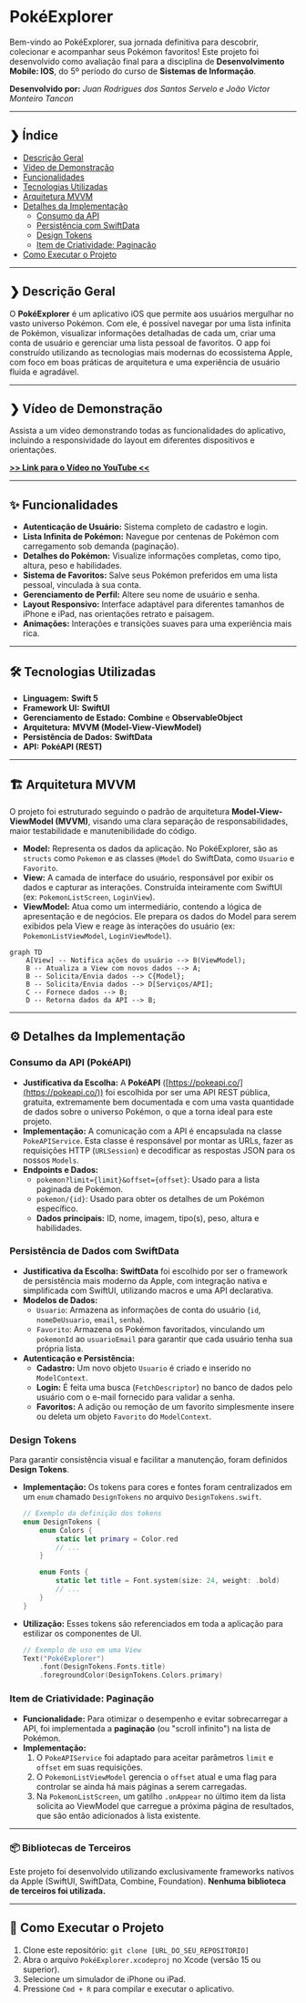 # PokéExplorer

Bem-vindo ao PokéExplorer, sua jornada definitiva para descobrir, colecionar e acompanhar seus Pokémon favoritos! Este projeto foi desenvolvido como avaliação final para a disciplina de **Desenvolvimento Mobile: IOS**, do 5º período do curso de **Sistemas de Informação**.

**Desenvolvido por:** *Juan Rodrigues dos Santos Servelo e João Victor Monteiro Tancon*

---

## ❯ Índice

* [Descrição Geral](#-descrição-geral)
* [Vídeo de Demonstração](#-vídeo-de-demonstração)
* [Funcionalidades](#-funcionalidades)
* [Tecnologias Utilizadas](#-tecnologias-utilizadas)
* [Arquitetura MVVM](#-arquitetura-mvvm)
* [Detalhes da Implementação](#-detalhes-da-implementação)
    * [Consumo da API](#consumo-da-api-pokéapi)
    * [Persistência com SwiftData](#persistência-de-dados-com-swiftdata)
    * [Design Tokens](#design-tokens)
    * [Item de Criatividade: Paginação](#item-de-criatividade-paginação)
* [Como Executar o Projeto](#-como-executar-o-projeto)

---

## ❯ Descrição Geral

O **PokéExplorer** é um aplicativo iOS que permite aos usuários mergulhar no vasto universo Pokémon. Com ele, é possível navegar por uma lista infinita de Pokémon, visualizar informações detalhadas de cada um, criar uma conta de usuário e gerenciar uma lista pessoal de favoritos. O app foi construído utilizando as tecnologias mais modernas do ecossistema Apple, com foco em boas práticas de arquitetura e uma experiência de usuário fluida e agradável.

---

## ❯ Vídeo de Demonstração

Assista a um vídeo demonstrando todas as funcionalidades do aplicativo, incluindo a responsividade do layout em diferentes dispositivos e orientações.

**[>> Link para o Vídeo no YouTube <<]((https://youtu.be/DKrLVWcSqjM))**

---

## ✨ Funcionalidades

* **Autenticação de Usuário:** Sistema completo de cadastro e login.
* **Lista Infinita de Pokémon:** Navegue por centenas de Pokémon com carregamento sob demanda (paginação).
* **Detalhes do Pokémon:** Visualize informações completas, como tipo, altura, peso e habilidades.
* **Sistema de Favoritos:** Salve seus Pokémon preferidos em uma lista pessoal, vinculada à sua conta.
* **Gerenciamento de Perfil:** Altere seu nome de usuário e senha.
* **Layout Responsivo:** Interface adaptável para diferentes tamanhos de iPhone e iPad, nas orientações retrato e paisagem.
* **Animações:** Interações e transições suaves para uma experiência mais rica.

---

## 🛠️ Tecnologias Utilizadas

* **Linguagem:** **Swift 5**
* **Framework UI:** **SwiftUI**
* **Gerenciamento de Estado:** **Combine** e **ObservableObject**
* **Arquitetura:** **MVVM (Model-View-ViewModel)**
* **Persistência de Dados:** **SwiftData**
* **API:** **PokéAPI (REST)**

---

## 🏗️ Arquitetura MVVM

O projeto foi estruturado seguindo o padrão de arquitetura **Model-View-ViewModel (MVVM)**, visando uma clara separação de responsabilidades, maior testabilidade e manutenibilidade do código.

* **Model:** Representa os dados da aplicação. No PokéExplorer, são as `structs` como `Pokemon` e as classes `@Model` do SwiftData, como `Usuario` e `Favorito`.
* **View:** A camada de interface do usuário, responsável por exibir os dados e capturar as interações. Construída inteiramente com SwiftUI (ex: `PokemonListScreen`, `LoginView`).
* **ViewModel:** Atua como um intermediário, contendo a lógica de apresentação e de negócios. Ele prepara os dados do Model para serem exibidos pela View e reage às interações do usuário (ex: `PokemonListViewModel`, `LoginViewModel`).

```mermaid
graph TD
    A[View] -- Notifica ações do usuário --> B(ViewModel);
    B -- Atualiza a View com novos dados --> A;
    B -- Solicita/Envia dados --> C{Model};
    B -- Solicita/Envia dados --> D[Serviços/API];
    C -- Fornece dados --> B;
    D -- Retorna dados da API --> B;
```

---

## ⚙️ Detalhes da Implementação

### Consumo da API (PokéAPI)

* **Justificativa da Escolha:** A **PokéAPI** ([https://pokeapi.co/](https://pokeapi.co/)) foi escolhida por ser uma API REST pública, gratuita, extremamente bem documentada e com uma vasta quantidade de dados sobre o universo Pokémon, o que a torna ideal para este projeto.
* **Implementação:** A comunicação com a API é encapsulada na classe `PokeAPIService`. Esta classe é responsável por montar as URLs, fazer as requisições HTTP (`URLSession`) e decodificar as respostas JSON para os nossos `Models`.
* **Endpoints e Dados:**
    * `pokemon?limit={limit}&offset={offset}`: Usado para a lista paginada de Pokémon.
    * `pokemon/{id}`: Usado para obter os detalhes de um Pokémon específico.
    * **Dados principais:** ID, nome, imagem, tipo(s), peso, altura e habilidades.

### Persistência de Dados com SwiftData

* **Justificativa da Escolha:** **SwiftData** foi escolhido por ser o framework de persistência mais moderno da Apple, com integração nativa e simplificada com SwiftUI, utilizando macros e uma API declarativa.
* **Modelos de Dados:**
    * `Usuario`: Armazena as informações de conta do usuário (`id`, `nomeDeUsuario`, `email`, `senha`).
    * `Favorito`: Armazena os Pokémon favoritados, vinculando um `pokemonId` ao `usuarioEmail` para garantir que cada usuário tenha sua própria lista.
* **Autenticação e Persistência:**
    * **Cadastro:** Um novo objeto `Usuario` é criado e inserido no `ModelContext`.
    * **Login:** É feita uma busca (`FetchDescriptor`) no banco de dados pelo usuário com o e-mail fornecido para validar a senha.
    * **Favoritos:** A adição ou remoção de um favorito simplesmente insere ou deleta um objeto `Favorito` do `ModelContext`.

### Design Tokens

Para garantir consistência visual e facilitar a manutenção, foram definidos **Design Tokens**.

* **Implementação:** Os tokens para cores e fontes foram centralizados em um `enum` chamado `DesignTokens` no arquivo `DesignTokens.swift`.

    ```swift
    // Exemplo da definição dos tokens
    enum DesignTokens {
        enum Colors {
            static let primary = Color.red
            // ...
        }

        enum Fonts {
            static let title = Font.system(size: 24, weight: .bold)
            // ...
        }
    }
    ```
* **Utilização:** Esses tokens são referenciados em toda a aplicação para estilizar os componentes de UI.

    ```swift
    // Exemplo de uso em uma View
    Text("PokéExplorer")
        .font(DesignTokens.Fonts.title)
        .foregroundColor(DesignTokens.Colors.primary)
    ```

### Item de Criatividade: Paginação

* **Funcionalidade:** Para otimizar o desempenho e evitar sobrecarregar a API, foi implementada a **paginação** (ou "scroll infinito") na lista de Pokémon.
* **Implementação:**
    1.  O `PokeAPIService` foi adaptado para aceitar parâmetros `limit` e `offset` em suas requisições.
    2.  O `PokemonListViewModel` gerencia o `offset` atual e uma flag para controlar se ainda há mais páginas a serem carregadas.
    3.  Na `PokemonListScreen`, um gatilho `.onAppear` no último item da lista solicita ao ViewModel que carregue a próxima página de resultados, que são então adicionados à lista existente.

---

### 📦 Bibliotecas de Terceiros

Este projeto foi desenvolvido utilizando exclusivamente frameworks nativos da Apple (SwiftUI, SwiftData, Combine, Foundation). **Nenhuma biblioteca de terceiros foi utilizada.**

---

## 🚀 Como Executar o Projeto

1.  Clone este repositório: `git clone [URL_DO_SEU_REPOSITORIO]`
2.  Abra o arquivo `PokéExplorer.xcodeproj` no Xcode (versão 15 ou superior).
3.  Selecione um simulador de iPhone ou iPad.
4.  Pressione `Cmd + R` para compilar e executar o aplicativo.
